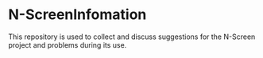 # N-ScreenInfomation
This repository is used to collect and discuss suggestions for the N-Screen project and problems during its use.
